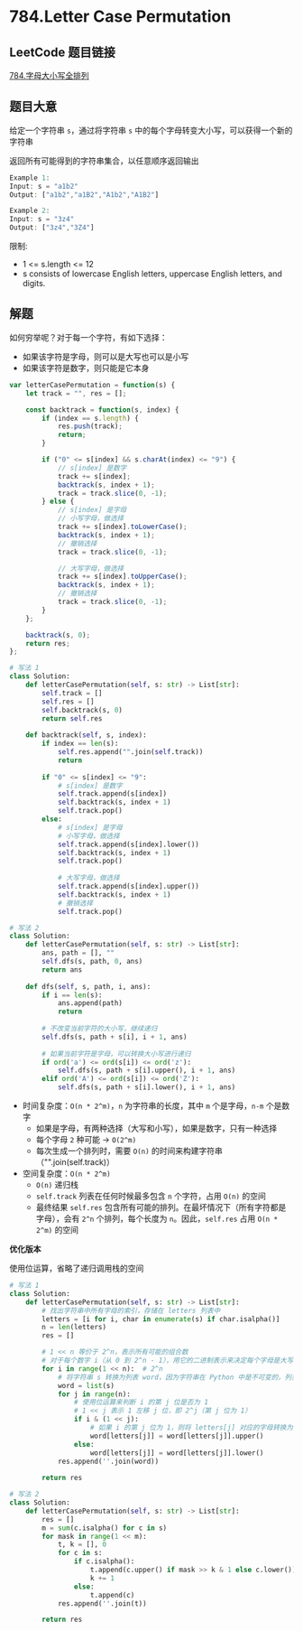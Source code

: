 # 784.Letter Case Permutation

## LeetCode 题目链接

[784.字母大小写全排列](https://leetcode.cn/problems/letter-case-permutation/)

## 题目大意

给定一个字符串 `s`，通过将字符串 `s` 中的每个字母转变大小写，可以获得一个新的字符串

返回所有可能得到的字符串集合，以任意顺序返回输出

```js
Example 1:
Input: s = "a1b2"
Output: ["a1b2","a1B2","A1b2","A1B2"]

Example 2:
Input: s = "3z4"
Output: ["3z4","3Z4"]
```

限制:
- 1 <= s.length <= 12
- s consists of lowercase English letters, uppercase English letters, and digits.

## 解题

如何穷举呢？对于每一个字符，有如下选择：
- 如果该字符是字母，则可以是大写也可以是小写
- 如果该字符是数字，则只能是它本身

```js
var letterCasePermutation = function(s) {
    let track = "", res = [];

    const backtrack = function(s, index) {
        if (index == s.length) {
            res.push(track);
            return;
        }

        if ("0" <= s[index] && s.charAt(index) <= "9") {
            // s[index] 是数字
            track += s[index];
            backtrack(s, index + 1);
            track = track.slice(0, -1);
        } else {
            // s[index] 是字母
            // 小写字母，做选择
            track += s[index].toLowerCase();
            backtrack(s, index + 1);
            // 撤销选择
            track = track.slice(0, -1);

            // 大写字母，做选择
            track += s[index].toUpperCase();
            backtrack(s, index + 1);
            // 撤销选择
            track = track.slice(0, -1);
        }
    };

    backtrack(s, 0);
    return res;
};
```
```python
# 写法 1
class Solution:
    def letterCasePermutation(self, s: str) -> List[str]:
        self.track = []
        self.res = []
        self.backtrack(s, 0)
        return self.res
    
    def backtrack(self, s, index):
        if index == len(s):
            self.res.append("".join(self.track))
            return
        
        if "0" <= s[index] <= "9":
            # s[index] 是数字
            self.track.append(s[index])
            self.backtrack(s, index + 1)
            self.track.pop()
        else:
            # s[index] 是字母
            # 小写字母，做选择
            self.track.append(s[index].lower())
            self.backtrack(s, index + 1)
            self.track.pop()
            
            # 大写字母，做选择
            self.track.append(s[index].upper())
            self.backtrack(s, index + 1)
            # 撤销选择
            self.track.pop()

# 写法 2
class Solution:
    def letterCasePermutation(self, s: str) -> List[str]:
        ans, path = [], ""
        self.dfs(s, path, 0, ans)
        return ans
    
    def dfs(self, s, path, i, ans):
        if i == len(s):
            ans.append(path)
            return
        
        # 不改变当前字符的大小写，继续递归
        self.dfs(s, path + s[i], i + 1, ans)
        
        # 如果当前字符是字母，可以转换大小写进行递归
        if ord('a') <= ord(s[i]) <= ord('z'):
            self.dfs(s, path + s[i].upper(), i + 1, ans)
        elif ord('A') <= ord(s[i]) <= ord('Z'):
            self.dfs(s, path + s[i].lower(), i + 1, ans)
```

- 时间复杂度：`O(n * 2^m)`，`n` 为字符串的长度，其中 `m` 个是字母，`n-m` 个是数字
  - 如果是字母，有两种选择（大写和小写），如果是数字，只有一种选择
  - 每个字母 `2` 种可能 → `O(2^m)`
  - 每次生成一个排列时，需要 `O(n)` 的时间来构建字符串（"".join(self.track)）
- 空间复杂度：`O(n * 2^m)`
  - `O(n)` 递归栈
  - `self.track` 列表在任何时候最多包含 `n` 个字符，占用 `O(n)` 的空间
  - 最终结果 `self.res` 包含所有可能的排列。在最坏情况下（所有字符都是字母），会有 `2^n` 个排列，每个长度为 `n`。因此，`self.res` 占用 `O(n * 2^m)` 的空间

**优化版本**

使用位运算，省略了递归调用栈的空间

```python
# 写法 1
class Solution:
    def letterCasePermutation(self, s: str) -> List[str]:
        # 找出字符串中所有字母的索引，存储在 letters 列表中
        letters = [i for i, char in enumerate(s) if char.isalpha()]
        n = len(letters)
        res = []

        # 1 << n 等价于 2^n，表示所有可能的组合数
        # 对于每个数字 i（从 0 到 2^n - 1），用它的二进制表示来决定每个字母是大写还是小写
        for i in range(1 << n):  # 2^n
            # 将字符串 s 转换为列表 word，因为字符串在 Python 中是不可变的，列表方便替换元素
            word = list(s)
            for j in range(n):
                # 使用位运算来判断 i 的第 j 位是否为 1
                # 1 << j 表示 1 左移 j 位，即 2^j（第 j 位为 1）
                if i & (1 << j):
                    # 如果 i 的第 j 位为 1，则将 letters[j] 对应的字母转换为大写
                    word[letters[j]] = word[letters[j]].upper()
                else:
                    word[letters[j]] = word[letters[j]].lower()
            res.append(''.join(word))
        
        return res

# 写法 2
class Solution:
    def letterCasePermutation(self, s: str) -> List[str]:
        res = []
        m = sum(c.isalpha() for c in s)
        for mask in range(1 << m):
            t, k = [], 0
            for c in s:
                if c.isalpha():
                    t.append(c.upper() if mask >> k & 1 else c.lower())
                    k += 1
                else:
                    t.append(c)
            res.append(''.join(t))

        return res
```
